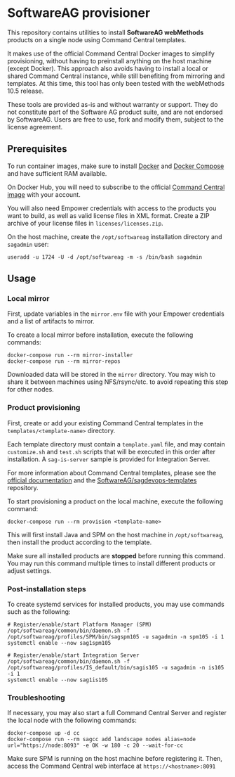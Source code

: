 # SoftwareAG provisioner

This repository contains utilities to install **SoftwareAG webMethods** products on a single node using Command Central templates.

It makes use of the official Command Central Docker images to simplify provisioning, without having to preinstall anything on the host machine (except Docker). This approach also avoids having to install a local or shared Command Central instance, while still benefiting from mirroring and templates. At this time, this tool has only been tested with the webMethods 10.5 release.

These tools are provided as-is and without warranty or support. They do not constitute part of the Software AG product suite, and are not endorsed by SoftwareAG. Users are free to use, fork and modify them, subject to the license agreement.

## Prerequisites

To run container images, make sure to install [Docker](https://docs.docker.com/engine/install/) and [Docker Compose](https://docs.docker.com/compose/install/) and have sufficient RAM available.

On Docker Hub, you will need to subscribe to the official [Command Central image](https://hub.docker.com/_/softwareag-commandcentral) with your account.

You will also need Empower credentials with access to the products you want to build, as well as valid license files in XML format. Create a ZIP archive of your license files in `licenses/licenses.zip`.

On the host machine, create the `/opt/softwareag` installation directory and `sagadmin` user:

```
useradd -u 1724 -U -d /opt/softwareag -m -s /bin/bash sagadmin
```

## Usage

### Local mirror

First, update variables in the `mirror.env` file with your Empower credentials and a list of artifacts to mirror.

To create a local mirror before installation, execute the following commands:

```
docker-compose run --rm mirror-installer
docker-compose run --rm mirror-repos
```

Downloaded data will be stored in the `mirror` directory. You may wish to share it between machines using NFS/rsync/etc. to avoid repeating this step for other nodes.

### Product provisioning

First, create or add your existing Command Central templates in the `templates/<template-name>` directory.

Each template directory must contain a `template.yaml` file, and may contain `customize.sh` and `test.sh` scripts that will be executed in this order after installation. A `sag-is-server` sample is provided for Integration Server.

For more information about Command Central templates, please see the [official documentation](https://documentation.softwareag.com/webmethods/command_central/cce10-5/10-5_Command_Central_webhelp/index.html) and the [SoftwareAG/sagdevops-templates](https://github.com/SoftwareAG/sagdevops-templates) repository.

To start provisioning a product on the local machine, execute the following command:

```
docker-compose run --rm provision <template-name>
```

This will first install Java and SPM on the host machine in `/opt/softwareag`, then install the product according to the template.

Make sure all installed products are **stopped** before running this command. You may run this command multiple times to install different products or adjust settings.

### Post-installation steps

To create systemd services for installed products, you may use commands such as the following:

```
# Register/enable/start Platform Manager (SPM)
/opt/softwareag/common/bin/daemon.sh -f /opt/softwareag/profiles/SPM/bin/sagspm105 -u sagadmin -n spm105 -i 1
systemctl enable --now sag1spm105

# Register/enable/start Integration Server
/opt/softwareag/common/bin/daemon.sh -f /opt/softwareag/profiles/IS_default/bin/sagis105 -u sagadmin -n is105 -i 1
systemctl enable --now sag1is105
```

### Troubleshooting

If necessary, you may also start a full Command Central Server and register the local node with the following commands:

```
docker-compose up -d cc
docker-compose run --rm sagcc add landscape nodes alias=node url="https://node:8093" -e OK -w 180 -c 20 --wait-for-cc
```

Make sure SPM is running on the host machine before registering it.
Then, access the Command Central web interface at `https://<hostname>:8091`

